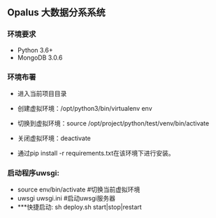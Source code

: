 ## Opalus 大数据分系系统

### 环境要求
- Python 3.6+
- MongoDB 3.0.6


### 环境布署
- 进入当前项目目录
- 创建虚拟环境：/opt/python3/bin/virtualenv env
- 切换到虚拟环境：source /opt/project/python/test/venv/bin/activate
- 关闭虚拟环境：deactivate

- 通过pip install -r requirements.txt在该环境下进行安装。


### 启动程序uwsgi:
- source env/bin/activate   #切换当前虚拟环境
- uwsgi uwsgi.ini   #启动uwsgi服务器
- ***快捷启动: sh deploy.sh start|stop|restart

